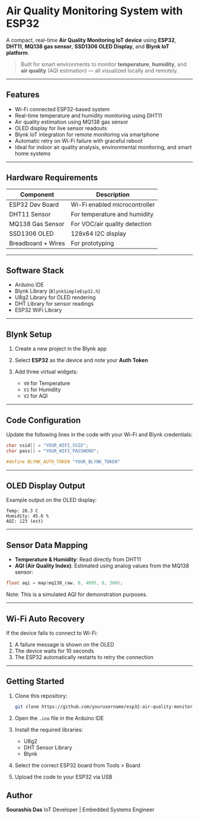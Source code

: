 

# Air Quality Monitoring System with ESP32

A compact, real-time **Air Quality Monitoring IoT device** using **ESP32**, **DHT11**, **MQ138 gas sensor**, **SSD1306 OLED Display**, and **Blynk IoT platform**.

> Built for smart environments to monitor **temperature**, **humidity**, and **air quality** (AQI estimation) — all visualized locally and remotely.

---

## Features

* Wi-Fi connected ESP32-based system
* Real-time temperature and humidity monitoring using DHT11
* Air quality estimation using MQ138 gas sensor
* OLED display for live sensor readouts
* Blynk IoT integration for remote monitoring via smartphone
* Automatic retry on Wi-Fi failure with graceful reboot
* Ideal for indoor air quality analysis, environmental monitoring, and smart home systems

---



## Hardware Requirements

| Component          | Description                   |
| ------------------ | ----------------------------- |
| ESP32 Dev Board    | Wi-Fi enabled microcontroller |
| DHT11 Sensor       | For temperature and humidity  |
| MQ138 Gas Sensor   | For VOC/air quality detection |
| SSD1306 OLED       | 128x64 I2C display            |
| Breadboard + Wires | For prototyping               |

---

## Software Stack

* Arduino IDE
* Blynk Library (`BlynkSimpleEsp32.h`)
* U8g2 Library for OLED rendering
* DHT Library for sensor readings
* ESP32 WiFi Library

---

## Blynk Setup

1. Create a new project in the Blynk app
2. Select **ESP32** as the device and note your **Auth Token**
3. Add three virtual widgets:

   * `V0` for Temperature
   * `V1` for Humidity
   * `V2` for AQI

---

## Code Configuration

Update the following lines in the code with your Wi-Fi and Blynk credentials:

```cpp
char ssid[] = "YOUR_WIFI_SSID";
char pass[] = "YOUR_WIFI_PASSWORD";

#define BLYNK_AUTH_TOKEN "YOUR_BLYNK_TOKEN"
```

---

## OLED Display Output

Example output on the OLED display:

```
Temp: 28.3 C
Humidity: 45.6 %
AQI: 123 (est)
```

---

## Sensor Data Mapping

* **Temperature & Humidity**: Read directly from DHT11
* **AQI (Air Quality Index)**: Estimated using analog values from the MQ138 sensor:

```cpp
float aqi = map(mq138_raw, 0, 4095, 0, 500);
```

Note: This is a simulated AQI for demonstration purposes.

---

## Wi-Fi Auto Recovery

If the device fails to connect to Wi-Fi:

1. A failure message is shown on the OLED
2. The device waits for 10 seconds
3. The ESP32 automatically restarts to retry the connection

---

## Getting Started

1. Clone this repository:

   ```bash
   git clone https://github.com/yourusername/esp32-air-quality-monitor.git
   ```
2. Open the `.ino` file in the Arduino IDE
3. Install the required libraries:

   * U8g2
   * DHT Sensor Library
   * Blynk
4. Select the correct ESP32 board from Tools > Board
5. Upload the code to your ESP32 via USB



## Author

**Sourashis Das**
IoT Developer | Embedded Systems Engineer




